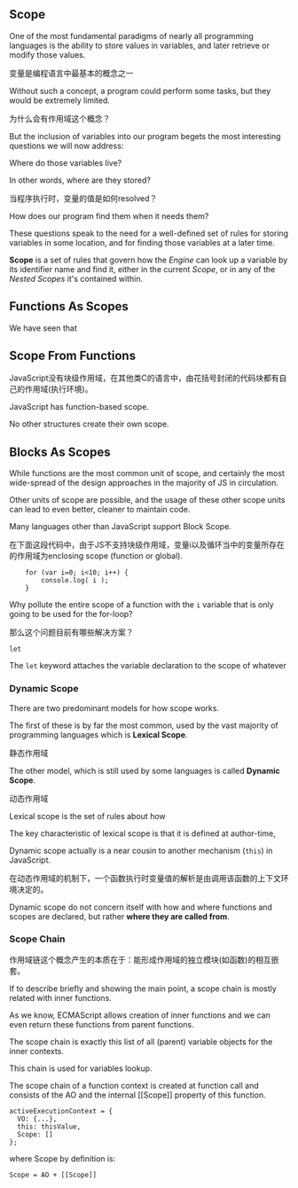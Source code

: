 ## Scope

One of the most fundamental paradigms of nearly all programming languages is the ability to store values in variables, and later retrieve or modify those values.

变量是编程语言中最基本的概念之一

Without such a concept, a program could perform some tasks, but they would be extremely limited.

为什么会有作用域这个概念？

But the inclusion of variables into our program begets the most interesting questions we will now address:

Where do those variables live?

In other words, where are they stored?

当程序执行时，变量的值是如何resolved？

How does our program find them when it needs them?

These questions speak to the need for a well-defined set of rules for storing variables in some location, and for finding those variables at a later time. 

**Scope** is a set of rules that govern how the *Engine* can look up a variable by its identifier name and find it, either in the current *Scope*, or in any of the *Nested Scopes* it's contained within.

## Functions As Scopes

We have seen that 

## Scope From Functions

JavaScript没有块级作用域，在其他类C的语言中，由花括号封闭的代码块都有自己的作用域(执行环境)。

JavaScript has function-based scope.

No other structures create their own scope.

## Blocks As Scopes

While functions are the most common unit of scope, and certainly the most wide-spread of the design approaches in the majority of JS in circulation.

Other units of scope are possible, and the usage of these other scope units can lead to even better, cleaner to maintain code.

Many languages other than JavaScript support Block Scope.

在下面这段代码中，由于JS不支持块级作用域，变量i以及循环当中的变量所存在的作用域为enclosing scope (function or global).

        for (var i=0; i<10; i++) {
        	console.log( i );
        }
        
Why pollute the entire scope of a function with the `i` variable that is only going to be used for the for-loop?

那么这个问题目前有哪些解决方案？

`let`

The `let` keyword attaches the variable declaration to the scope of whatever 

### Dynamic Scope 

There are two predominant models for how scope works.

The first of these is by far the most common, used by the vast majority of programming languages which is **Lexical Scope**.

静态作用域

The other model, which is still used by some languages is called **Dynamic Scope**.

动态作用域

Lexical scope is the set of rules about how 

The key characteristic of lexical scope is that it is defined at author-time,

Dynamic scope actually is a near cousin to another mechanism (`this`) in JavaScript.

在动态作用域的机制下，一个函数执行时变量值的解析是由调用该函数的上下文环境决定的。

Dynamic scope do not concern itself with how and where functions and scopes are declared, but rather **where they are called from**.

### Scope Chain

作用域链这个概念产生的本质在于：能形成作用域的独立模块(如函数)的相互嵌套。

If to describe briefly and showing the main point, a scope chain is mostly related with inner functions.

As we know, ECMAScript allows creation of inner functions and we can even return these functions from parent functions.

The scope chain is exactly this list of all (parent) variable objects for the inner contexts.

This chain is used for variables lookup.

The scope chain of a function context is created at function call and consists of the AO and the internal [[Scope]] property of this function.

    activeExecutionContext = {
      VO: {...},
      this: thisValue,
      Scope: []
    };
    
where Scope by definition is:

    Scope = AO + [[Scope]]



